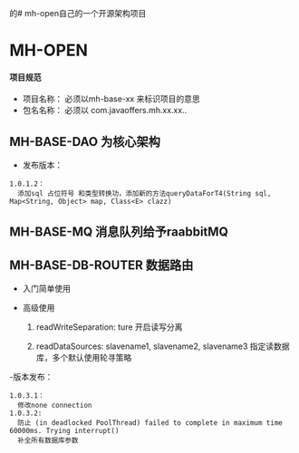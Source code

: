 的# mh-open自己的一个开源架构项目

# MH-OPEN
#### 项目规范
- 项目名称： 必须以mh-base-xx 来标识项目的意思
- 包名名称： 必须以 com.javaoffers.mh.xx.xx..


## MH-BASE-DAO  为核心架构

- 发布版本：
```
1.0.1.2：
  添加sql 占位符号 和类型转换功，添加新的方法queryDataForT4(String sql, Map<String, Object> map, Class<E> clazz)
```





## MH-BASE-MQ 消息队列给予raabbitMQ


## MH-BASE-DB-ROUTER 数据路由

- 入门简单使用

- 高级使用 
    1. readWriteSeparation: ture  开启读写分离
    
    2. readDataSources: slavename1, slavename2, slavename3  指定读数据库，多个默认使用轮寻策略

-版本发布：
```
1.0.3.1：
  修改none connection
1.0.3.2:
  防止 (in deadlocked PoolThread) failed to complete in maximum time 60000ms. Trying interrupt()  
  补全所有数据库参数
```    
   
